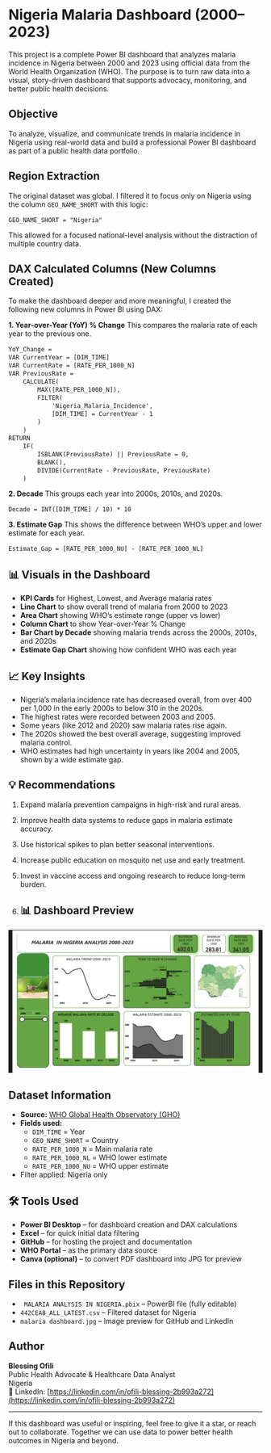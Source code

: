 # Nigeria Malaria Dashboard (2000–2023)

This project is a complete Power BI dashboard that analyzes malaria incidence in Nigeria between 2000 and 2023 using official data from the World Health Organization (WHO). The purpose is to turn raw data into a visual, story-driven dashboard that supports advocacy, monitoring, and better public health decisions.

## Objective
To analyze, visualize, and communicate trends in malaria incidence in Nigeria using real-world data and build a professional Power BI dashboard as part of a public health data portfolio.

## Region Extraction
The original dataset was global. I filtered it to focus only on Nigeria using the column `GEO_NAME_SHORT` with this logic:
```
GEO_NAME_SHORT = "Nigeria"
```
This allowed for a focused national-level analysis without the distraction of multiple country data.

## DAX Calculated Columns (New Columns Created)
To make the dashboard deeper and more meaningful, I created the following new columns in Power BI using DAX:

**1. Year-over-Year (YoY) % Change**
This compares the malaria rate of each year to the previous one.

```powerbi
YoY_Change = 
VAR CurrentYear = [DIM_TIME]
VAR CurrentRate = [RATE_PER_1000_N]
VAR PreviousRate = 
    CALCULATE(
        MAX([RATE_PER_1000_N]),
        FILTER(
            'Nigeria_Malaria_Incidence',
            [DIM_TIME] = CurrentYear - 1
        )
    )
RETURN
    IF(
        ISBLANK(PreviousRate) || PreviousRate = 0,
        BLANK(),
        DIVIDE(CurrentRate - PreviousRate, PreviousRate)
    )
```

**2. Decade**
This groups each year into 2000s, 2010s, and 2020s.

```powerbi
Decade = INT([DIM_TIME] / 10) * 10
```

**3. Estimate Gap**
This shows the difference between WHO’s upper and lower estimate for each year.

```powerbi
Estimate_Gap = [RATE_PER_1000_NU] - [RATE_PER_1000_NL]
```

## 📊 Visuals in the Dashboard
- **KPI Cards** for Highest, Lowest, and Average malaria rates
- **Line Chart** to show overall trend of malaria from 2000 to 2023
- **Area Chart** showing WHO’s estimate range (upper vs lower)
- **Column Chart** to show Year-over-Year % Change
- **Bar Chart by Decade** showing malaria trends across the 2000s, 2010s, and 2020s
- **Estimate Gap Chart** showing how confident WHO was each year

## 📈 Key Insights
- Nigeria’s malaria incidence rate has decreased overall, from over 400 per 1,000 in the early 2000s to below 310 in the 2020s.
- The highest rates were recorded between 2003 and 2005.
- Some years (like 2012 and 2020) saw malaria rates rise again.
- The 2020s showed the best overall average, suggesting improved malaria control.
- WHO estimates had high uncertainty in years like 2004 and 2005, shown by a wide estimate gap.

## 💡 Recommendations
1. Expand malaria prevention campaigns in high-risk and rural areas.
2. Improve health data systems to reduce gaps in malaria estimate accuracy.
3. Use historical spikes to plan better seasonal interventions.
4. Increase public education on mosquito net use and early treatment.
5. Invest in vaccine access and ongoing research to reduce long-term burden.

6.  ## 📊 Dashboard Preview  
![Nigeria Malaria Analysis Dashboard](https://github.com/Bees-png/Nigeria-malaria-analysis/blob/main/Malaria%20dashboard.jpg)  


##  Dataset Information
- **Source:** [WHO Global Health Observatory (GHO)](https://www.who.int/data/gho)
- **Fields used:** 
  - `DIM_TIME` = Year
  - `GEO_NAME_SHORT` = Country
  - `RATE_PER_1000_N` = Main malaria rate
  - `RATE_PER_1000_NL` = WHO lower estimate
  - `RATE_PER_1000_NU` = WHO upper estimate
- Filter applied: Nigeria only

## 🛠️ Tools Used
- **Power BI Desktop** – for dashboard creation and DAX calculations
- **Excel** – for quick initial data filtering
- **GitHub** – for hosting the project and documentation
- **WHO Portal** – as the primary data source
- **Canva (optional)** – to convert PDF dashboard into JPG for preview

##  Files in this Repository
- ` MALARIA ANALYSIS IN NIGERIA.pbix` – PowerBI file (fully editable)
- `442CEA8_ALL_LATEST.csv` – Filtered dataset for Nigeria
- `malaria dashboard.jpg` – Image preview for GitHub and LinkedIn

## Author
**Blessing Ofili**  
Public Health Advocate & Healthcare Data Analyst  
Nigeria  
🔗 LinkedIn: [https://linkedin.com/in/ofili-blessing-2b993a272](https://linkedin.com/in/ofili-blessing-2b993a272)

---
 If this dashboard was useful or inspiring, feel free to  give it a star, or reach out to collaborate. Together we can use data to power better health outcomes in Nigeria and beyond.

